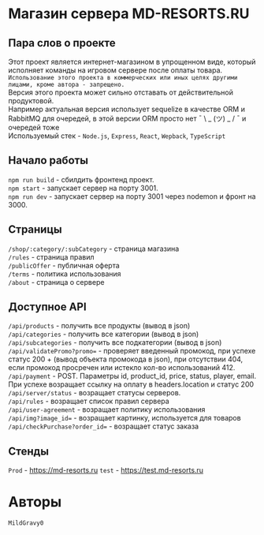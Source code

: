# Магазин сервера MD-RESORTS.RU

## Пара слов о проекте

Этот проект является интернет-магазином в упрощенном виде, который исполняет команды на игровом сервере после оплаты товара.<br>
`Использование этого проекта в коммерческих или иных целях другими лицами, кроме автора - запрещено.`<br>
Версия этого проекта может сильно отставать от действительной продуктовой.<br>
Например актуальная версия использует sequelize в качестве ORM и RabbitMQ для очередей, в этой версии ORM просто нет ¯ \ _ (ツ) _ / ¯ и очередей тоже <br>
Используемый стек - `Node.js`, `Express`, `React`, `Wepback`, `TypeScript`

##  Начало работы

`npm run build` - сбилдить фронтенд проект.<br>
`npm start` - запускает сервер на порту 3001.<br>
`npm run dev` - запускает сервер на порту 3001 через nodemon и фронт на 3000.<br>

## Страницы 
`/shop/:category/:subCategory` - страница магазина<br>
`/rules` - страница правил<br>
`/publicOffer` - публичная оферта<br>
`/terms` - политика использования<br>
`/about` - страница о сервере<br>

## Доступное API

`/api/products` - получить все продукты (вывод в json) <br>
`/api/categories` - получить все категории (вывод в json)<br>
`/api/subcategories` - получить все подкатегории (вывод в json)<br>
`/api/validatePromo?promo=` - проверяет введенный промокод, при успехе статус 200 + (вывод объекта промокода в json), при отсутствии 404, если промокод просречен или истекло кол-во использований 412.<br>
`/api/payment` - POST. Параметры id, product_id, price, status, player, email. При успехе возращает ссылку на оплату в headers.location и статус 200<br>
`/api/server/status` - возращает статусы серверов.<br>
`/api/rules` - возращает список правил сервера<br>
`/api/user-agreement` - возращает политику использования <br>
`/api/img?image_id=` - возращает картинку, используется для товаров<br>
`/api/checkPurchase?order_id=` - возращает статус заказа<br>

## Стенды
`Prod` - https://md-resorts.ru
`test` - https://test.md-resorts.ru 

# Авторы
`MildGravy0`
